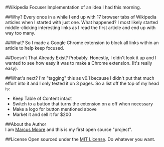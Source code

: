 #Wikipedia Focuser
Implementation of an idea I had this morning.  

##Why?
Every once in a while I end up with 17 browser tabs of Wikipedia articles when I started with just one. What happened? I most likely started middle-clicking interesting links as I read the first article and end up with way too many.  

##What?
So I made a Google Chrome extension to block all links within an article to help keep focused.  

##Doesn't That Already Exist?
Probably. Honestly, I didn't look it up and I wanted to see how easy it was to make a Chrome extension. (It's really easy).  

##What's next?
I'm "tagging" this as v0.1 because I didn't put that much effort into it and I only tested it on 3 pages. So a list off the top of my head is:

* Keep Table of Content intact
* Switch to a button that turns the extension on a off when necessary
* Make a logo for button mentioned above
* Market it and sell it for $200  

##About the Author  
I am [Marcus Moore](http://twitter.com/marcusamoore) and this is my first open source "project".

##License
Open sourced under the [MIT License](http://opensource.org/licenses/MIT). Do whatever you want.